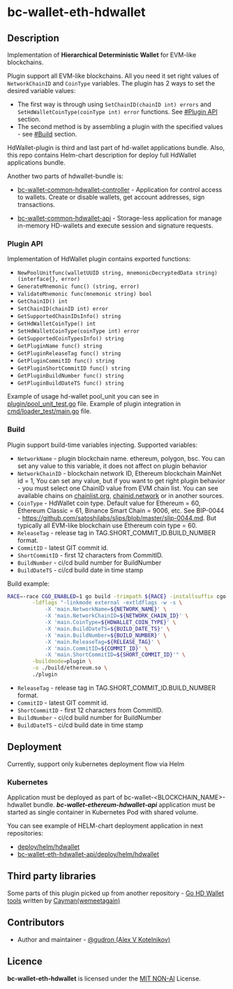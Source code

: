 # bc-wallet-eth-hdwallet

## Description

Implementation of **Hierarchical Deterministic Wallet** for EVM-like blockchains.

Plugin support all EVM-like blockchains. All you need it set right values of ```NetworkChainID``` 
and ```CoinType``` variables. The plugin has 2 ways to set the desired variable values:
* The first way is through using ```SetChainID(chainID int) errors``` and ```SetHdWalletCoinType(coinType int) error``` functions.
See [#Plugin API](#plugin-api) section.
* The second method is by assembling a plugin with the specified values - see [#Build](#build) section.

HdWallet-plugin is third and last part of hd-wallet applications bundle. Also, this repo contains 
Helm-chart description for deploy full HdWallet applications bundle.

Another two parts of hdwallet-bundle is:

* [bc-wallet-common-hdwallet-controller](https://github.com/crypto-bundle/bc-wallet-common-hdwallet-controller) - 
Application for control access to wallets. Create or disable wallets, get account addresses, sign transactions.

* [bc-wallet-common-hdwallet-api](https://github.com/crypto-bundle/bc-wallet-common-hdwallet-api) - 
Storage-less application for manage in-memory HD-wallets and execute session and signature requests.

### Plugin API
Implementation of HdWallet plugin contains exported functions:
* ```NewPoolUnitfunc(walletUUID string, mnemonicDecryptedData string) (interface{}, error)```
* ```GenerateMnemonic func() (string, error)```
* ```ValidateMnemonic func(mnemonic string) bool```
* ```GetChainID() int```
* ```SetChainID(chainID int) error```
* ```GetSupportedChainIDsInfo() string```
* ```GetHdWalletCoinType() int```
* ```SetHdWalletCoinType(coinType int) error```
* ```GetSupportedCoinTypesInfo() string```
* ```GetPluginName func() string```
* ```GetPluginReleaseTag func() string```
* ```GetPluginCommitID func() string```
* ```GetPluginShortCommitID func() string```
* ```GetPluginBuildNumber func() string```
* ```GetPluginBuildDateTS func() string```

Example of usage hd-wallet pool_unit you can see in [plugin/pool_unit_test.go](plugin/pool_unit_test.go) file.
Example of plugin integration in [cmd/loader_test/main.go](cmd/loader_test/main.go) file.

### Build
Plugin support build-time variables injecting. Supported variables:
* `NetworkName` - plugin blockchain name. ethereum, polygon, bsc. You can set any value to this variable, it does not affect on plugin behavior
* `NetworkChainID` - blockchain network ID, Ethereum blockchain MainNet id = 1, You can set any value,
  but if you want to get right plugin behavior - you must select one ChainID value from EVM chain list.
  You can see available chains on [chainlist.org](https://chainlist.org/), [chainid.network](https://chainid.network/) or in another sources.
* `CoinType` - HdWallet coin type. Default value for Ethereum = 60, Ethereum Classic = 61, Binance Smart Chain = 9006, etc.
  See BIP-0044 - https://github.com/satoshilabs/slips/blob/master/slip-0044.md.
  But typically all EVM-like blockchain use Ethereum coin type  = 60.
* `ReleaseTag` - release tag in TAG.SHORT_COMMIT_ID.BUILD_NUMBER format.
* `CommitID` - latest GIT commit id.
* `ShortCommitID` - first 12 characters from CommitID.
* `BuildNumber` - ci/cd build number for BuildNumber
* `BuildDateTS` - ci/cd build date in time stamp

Build example:
```bash
RACE=-race CGO_ENABLED=1 go build -trimpath ${RACE} -installsuffix cgo -gcflags all=-N \
		-ldflags "-linkmode external -extldflags -w -s \
			-X 'main.NetworkName=${NETWORK_NAME}' \
			-X 'main.NetworkChainID=${NETWORK_CHAIN_ID}' \
			-X 'main.CoinType=${HDWALLET_COIN_TYPE}' \
			-X 'main.BuildDateTS=${BUILD_DATE_TS}' \
			-X 'main.BuildNumber=${BUILD_NUMBER}' \
			-X 'main.ReleaseTag=${RELEASE_TAG}' \
			-X 'main.CommitID=${COMMIT_ID}' \
			-X 'main.ShortCommitID=${SHORT_COMMIT_ID}'" \
		-buildmode=plugin \
		-o ./build/ethereum.so \
		./plugin
```


* `ReleaseTag` - release tag in TAG.SHORT_COMMIT_ID.BUILD_NUMBER format.
* `CommitID` - latest GIT commit id.
* `ShortCommitID` - first 12 characters from CommitID.
* `BuildNumber` - ci/cd build number for BuildNumber
* `BuildDateTS` - ci/cd build date in time stamp

## Deployment

Currently, support only kubernetes deployment flow via Helm

### Kubernetes
Application must be deployed as part of bc-wallet-<BLOCKCHAIN_NAME>-hdwallet bundle.
**_bc-wallet-ethereum-hdwallet-api_** application must be started as single container in Kubernetes Pod with shared volume.

You can see example of HELM-chart deployment application in next repositories:
* [deploy/helm/hdwallet](deploy/helm/hdwallet)
* [bc-wallet-eth-hdwallet-api/deploy/helm/hdwallet](https://github.com/crypto-bundle/bc-wallet-eth-hdwallet/tree/develop/deploy/helm/hdwallet)

## Third party libraries
Some parts of this plugin picked up from another repository - [Go HD Wallet tools](https://github.com/wemeetagain/go-hdwallet)
written by [Cayman(wemeetagain)](https://github.com/wemeetagain)

## Contributors
* Author and maintainer - [@gudron (Alex V Kotelnikov)](https://github.com/gudron)

## Licence

**bc-wallet-eth-hdwallet** is licensed under the [MIT NON-AI](./LICENSE) License.